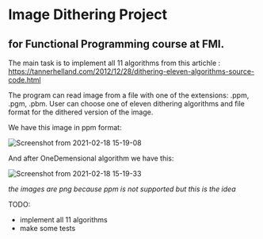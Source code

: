 # Image Dithering Project
## for Functional Programming course at FMI. 

The main task is to implement all 11 algorithms from this artichle : https://tannerhelland.com/2012/12/28/dithering-eleven-algorithms-source-code.html

The program can read image from a file with one of the extensions: .ppm, .pgm, .pbm. 
User can choose one of eleven dithering algorithms and file format for the dithered version of the image.

We have this image in ppm format:

![Screenshot from 2021-02-18 15-19-08](https://user-images.githubusercontent.com/73602678/108362813-dc7fea80-71fc-11eb-8baa-4e0a533e1621.png)

And after OneDemensional algorithm we have this:

![Screenshot from 2021-02-18 15-19-33](https://user-images.githubusercontent.com/73602678/108363103-397ba080-71fd-11eb-9e8c-41eb1283b409.png)

*the images are png because ppm is not supported but this is the idea*


TODO:
- implement all 11 algorithms
- make some tests
